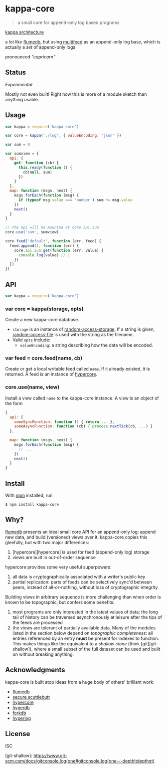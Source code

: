# kappa-core

> a small core for append-only log based programs

[kappa architecture](http://kappa-architecture.com)

a lot like [flumedb][flumedb], but using
[multifeed](https://github.com/noffle/multifeed) as an append-only log base,
which is actually a *set* of append-only logs

pronounced *"capricorn"*

## Status

*Experimental*

Mostly not even built! Right now this is more of a module sketch than anything
usable.

## Usage

```js
var kappa = require('kappa-core')

var core = kappa('./log', { valueEncoding: 'json' })

var sum = 0

var sumview = {
  api: {
    get: function (cb) {
      this.ready(function () {
        cb(null, sum)
      })
    }
  },
  map: function (msgs, next) {
    msgs.forEach(function (msg) {
      if (typeof msg.value === 'number') sum += msg.value
    })
    next()
  }
}

// the api will be mounted at core.api.sum
core.use('sum', sumview)

core.feed('default', function (err, feed) {
  feed.append(1, function (err) {
    core.api.sum.get(function (err, value) {
      console.log(value) // 1
    })
  })
})
```

## API

```js
var kappa = require('kappa-core')
```

### var core = kappa(storage, opts)

Create a new kappa-core database.

- `storage` is an instance of
  [random-access-storage](https://github.com/random-access-storage). If a string
  is given,
  [random-access-file](https://github.com/random-access-storage/random-access-storage)
  is used with the string as the filename.
- Valid `opts` include:
  - `valueEncoding`: a string describing how the data will be encoded.

### var feed = core.feed(name, cb)

Create or get a local writable feed called `name`. If it already existed, it is
returned. A feed is an instance of
[hypercore](https://github.com/mafintosh/hypercore).

### core.use(name, view)

Install a view called `name` to the kappa-core instance. A view is an object of
the form

```js
{
  api: {
    someSyncFunction: function () { return ... },
    someAsyncFunction: function (cb) { process.nextTick(cb, ...) }
  },

  map: function (msgs, next) {
    msgs.forEach(function (msg) {
      // ...
    })
    next()
  }
}
```

## Install

With [npm](https://npmjs.org/) installed, run

```
$ npm install kappa-core
```

## Why?

[flumedb][flumedb] presents an ideal small core API for an append-only log:
append new data, and build (versioned) views over it. kappa-core copies this
gleefully, but with two major differences:

1. [hypercore][hypercore] is used for feed (append-only log) storage
2. views are built in out-of-order sequence

hypercore provides some very useful superpowers:

1. all data is cryptographically associated with a writer's public key
2. partial replication: parts of feeds can be selectively sync'd between peers,
instead of all-or-nothing, without loss of cryptographic integrity

Building views in arbitrary sequence is more challenging than when order is
known to be topographic, but confers some benefits:

1. most programs are only interested in the latest values of data; the long tail
of history can be traversed asynchronously at leisure after the tips of the
feeds are processed
2. the views are tolerant of partially available data. Many of the modules
listed in the section below depend on *topographic completeness*: all entries
referenced by an entry **must** be present for indexes to function. This makes
things like the equivalent to a *shallow clone* (think [git][git-shallow]),
where a small subset of the full dataset can be used and built on without
breaking anything.

## Acknowledgments

kappa-core is built atop ideas from a huge body of others' brilliant work:

- [flumedb][flumedb]
- [secure scuttlebutt](http://scuttlebutt.nz)
- [hypercore](https://github.com/mafintosh/hypercore)
- [hyperdb](https://github.com/mafintosh/hyperdb)
- [forkdb](https://github.com/substack/forkdb)
- [hyperlog](https://github.com/mafintosh/hyperlog)

## License

ISC

[flumedb]: https://github.com/flumedb/flumedb
[git-shallow]: https://www.git-scm.com/docs/gitconsole.log(one#gitconsole.log(one---depthltdepthgt)
